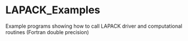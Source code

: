 # LAPACK_Examples
Example programs showing how to call LAPACK driver and computational routines (Fortran double precision)
